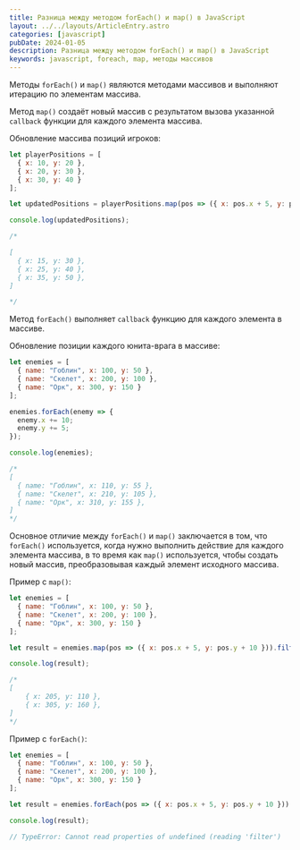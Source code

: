 ```yaml
---
title: Разница между методом forEach() и map() в JavaScript  
layout: ../../layouts/ArticleEntry.astro
categories: [javascript]
pubDate: 2024-01-05
description: Разница между методом forEach() и map() в JavaScript  
keywords: javascript, foreach, map, методы массивов
---
```


Методы `forEach()` и `map()` являются методами массивов и выполняют итерацию по элементам массива.

Метод `map()` создаёт новый массив с результатом вызова указанной `callback` функции для каждого элемента массива.

Обновление массива позиций игроков:
```javascript
let playerPositions = [
  { x: 10, y: 20 },
  { x: 20, y: 30 },
  { x: 30, y: 40 }
];

let updatedPositions = playerPositions.map(pos => ({ x: pos.x + 5, y: pos.y + 10 }));

console.log(updatedPositions);

/*

[
  { x: 15, y: 30 },
  { x: 25, y: 40 },
  { x: 35, y: 50 },
]

*/
```

Метод `forEach()` выполняет `callback` функцию для каждого элемента в массиве.

Обновление позиции каждого юнита-врага в массиве:

```javascript
let enemies = [
  { name: "Гоблин", x: 100, y: 50 },
  { name: "Скелет", x: 200, y: 100 },
  { name: "Орк", x: 300, y: 150 }
];

enemies.forEach(enemy => {
  enemy.x += 10;
  enemy.y += 5;
});

console.log(enemies);

/*
[
  { name: "Гоблин", x: 110, y: 55 },
  { name: "Скелет", x: 210, y: 105 },
  { name: "Орк", x: 310, y: 155 },
]
*/
```

Основное отличие между `forEach()` и `map()` заключается в том, что `forEach()` используется, когда нужно выполнить действие для каждого элемента массива, в то время как `map()` используется, чтобы создать новый массив, преобразовывая каждый элемент исходного массива.

Пример с `map()`:

```javascript 
let enemies = [
  { name: "Гоблин", x: 100, y: 50 },
  { name: "Скелет", x: 200, y: 100 },
  { name: "Орк", x: 300, y: 150 }
];

let result = enemies.map(pos => ({ x: pos.x + 5, y: pos.y + 10 })).filter(pos => pos.x > 200)

console.log(result);

/*
[
    { x: 205, y: 110 },
    { x: 305, y: 160 },
]
*/
```

Пример с `forEach()`:

```javascript
let enemies = [
  { name: "Гоблин", x: 100, y: 50 },
  { name: "Скелет", x: 200, y: 100 },
  { name: "Орк", x: 300, y: 150 }
];

let result = enemies.forEach(pos => ({ x: pos.x + 5, y: pos.y + 10 })).filter(pos => pos.x > 200)

console.log(result);

// TypeError: Cannot read properties of undefined (reading 'filter')
```
